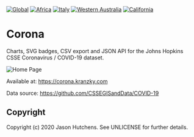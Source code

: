 [![Global](https://corona.kranzky.com/badge.svg?update)](https://corona.kranzky.com/)
[![Africa](https://corona.kranzky.com/af/badge.svg?update)](https://corona.kranzky.com/af.json)
[![Italy](https://corona.kranzky.com/eu/seu/it/badge.svg?update)](https://corona.kranzky.com/eu/seu/it.json)
[![Western Australia](https://corona.kranzky.com/oc/anz/au/wa/badge.svg?update)](https://corona.kranzky.com/oc/anz/au/wa.json)
[![California](https://corona.kranzky.com/am/na/us/ca/badge.svg)](https://corona.kranzky.com/am/na/us/ca.json)

Corona
======

Charts, SVG badges, CSV export and JSON API for the Johns Hopkins CSSE Coronavirus / COVID-19 dataset.

![Home Page](https://www.kranzky.com/img/portfolio/corona.png)

Available at: https://corona.kranzky.com

Data source: https://github.com/CSSEGISandData/COVID-19

Copyright
---------

Copyright (c) 2020 Jason Hutchens. See UNLICENSE for further details.
